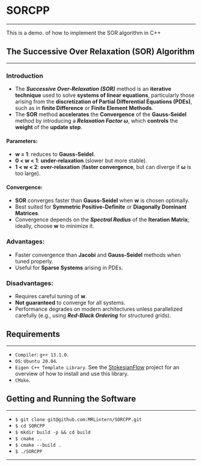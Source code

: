 # SORCPP
---
This is a demo. of how to implement the SOR algorithm in C++

## The Successive Over Relaxation (SOR) Algorithm
---
### Introduction

* The ___Successive Over-Relaxation (SOR)___ method is an __iterative technique__ used to solve __systems of linear equations__, particularly those arising from the __discretization of Partial Differential Equations (PDEs)__, such as in __finite Difference__ or __Finite Element Methods__.
* The __SOR__ method __accelerates__ the __Convergence__ of the __Gauss-Seidel__ method by introducing a ___Relaxation Factor ω___, which __controls__ the __weight__ of the __update step__.

#### Parameters:
* __w = 1__: reduces to __Gauss-Seidel__.
* __0 < w < 1__: __under-relaxation__ (slower but more stable).
* __1 < w < 2__: __over-relaxation__ (__faster convergence__, but can diverge if __ω__ is too large).

#### Convergence:
* __SOR__ converges faster than __Gauss-Seidel__ when __w__ is chosen optimally.
* Best suited for __Symmetric Positive-Definite__ or __Diagonally Dominant Matrices__.
* Convergence depends on the ___Spectral Radius___ of the __Iteration Matrix__; ideally, choose __w__ to minimize it.

### Advantages:
* Faster convergence than __Jacobi__ and __Gauss-Seidel__ methods when tuned properly.
* Useful for __Sparse Systems__ arising in PDEs.

### Disadvantages:

* Requires careful tuning of __w__.
* __Not guaranteed__ to converge for all systems.
* Performance degrades on modern architectures unless parallelized carefully (e.g., using ___Red-Black Ordering___ for structured grids).

## Requirements
---
* `Compiler`: `g++ 13.1.0`.
* `OS`: `Ubuntu 20.04`.
* `Eigen C++ Template Library`. See the [StokesianFlow](https://github.com/MRLintern/StokesianFlow) project for an overview of how to install and use this library.
* `CMake`.

## Getting and Running the Software
---

* `$ git clone git@github.com:MRLintern/SORCPP.git`
* `$ cd SORCPP`
* `$ mkdir build -p && cd build`
* `$ cmake ..`
* `$ cmake --build .`
* `$ ./SORCPP`
---

